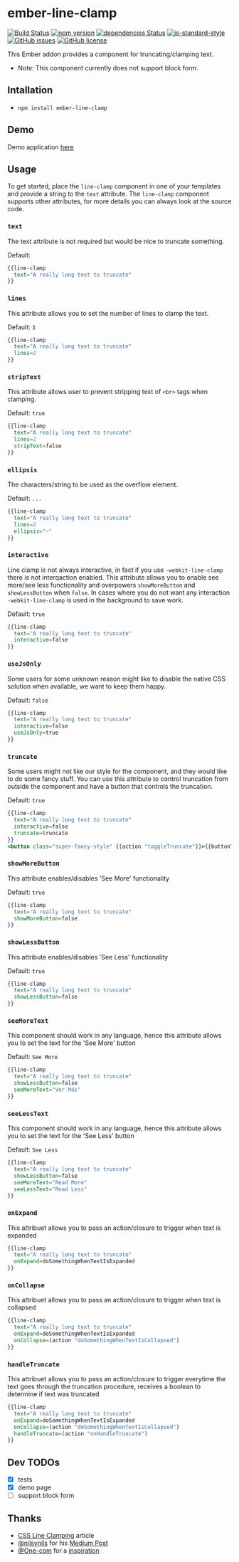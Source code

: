# ember-line-clamp

[![Build Status](https://travis-ci.org/lstrrs/ember-line-clamp.svg?branch=master)](https://travis-ci.org/lstrrs/ember-line-clamp)
[![npm version](https://badge.fury.io/js/ember-line-clamp.svg)](https://badge.fury.io/js/ember-line-clamp)
[![dependencies Status](https://david-dm.org/lstrrs/ember-line-clamp/status.svg)](https://david-dm.org/lstrrs/ember-line-clamp)
[![js-standard-style](https://img.shields.io/badge/code%20style-standard-brightgreen.svg)](http://standardjs.com/)
[![GitHub issues](https://img.shields.io/github/issues/lstrrs/ember-line-clamp.svg)](https://github.com/lstrrs/ember-line-clamp/issues)
[![GitHub license](https://img.shields.io/badge/license-MIT-blue.svg)](https://raw.githubusercontent.com/lstrrs/ember-line-clamp/master/LICENSE.md)

This Ember addon provides a component for truncating/clamping text.

* Note: This component currently does not support block form.

## Intallation

* `npm install ember-line-clamp`

## Demo

Demo application [here](https://lstrrs.github.io/ember-line-clamp-website/)

## Usage

To get started, place the `line-clamp` component in one of your templates and provide a string to the `text` attribute. The `line-clamp` component supports other attributes, for more details you can always look at the source code.

### `text`

The text attribute is not required but would be nice to truncate something.

Default: ` `

```handlebars
{{line-clamp
  text="A really long text to truncate"
}}
```

### `lines`

This attribute allows you to set the number of lines to clamp the text.

Default: `3`

```handlebars
{{line-clamp
  text="A really long text to truncate"
  lines=2
}}
```

### `stripText`

This attribute allows user to prevent stripping text of `<br>` tags when clamping.

Default: `true`

```handlebars
{{line-clamp
  text="A really long text to truncate"
  lines=2
  stripText=false
}}
```

### `ellipsis`

The characters/string to be used as the overflow element.

Default: `...`

```handlebars
{{line-clamp
  text="A really long text to truncate"
  lines=2
  ellipsis="~"
}}
```

### `interactive`

Line clamp is not always interactive, in fact if you use `-webkit-line-clamp` there is not interqaction enabled. This attribute allows you to enable see more/see less functionality and overpowers `showMoreButton` and `showLessButton` when `false`. In cases where you do not want any interaction `-webkit-line-clamp` is used in the background to save work.

Default: `true`

```handlebars
{{line-clamp
  text="A really long text to truncate"
  interactive=false
}}
```

### `useJsOnly`

Some users for some unknown reason might like to disable the native CSS solution when available, we want to keep them happy.

Default: `false`

```handlebars
{{line-clamp
  text="A really long text to truncate"
  interactive=false
  useJsOnly=true
}}
```

### `truncate`

Some users might not like our style for the component, and they would like to do some fancy stuff. You can use this attribute to control truncation from outside the component and have a button that controls the truncation.

Default: `true`

```handlebars
{{line-clamp
  text="A really long text to truncate"
  interactive=false
  truncate=truncate
}}
<button class="super-fancy-style" {{action "toggleTruncate"}}>{{buttonText}}</button>
```

### `showMoreButton`

This attribute enables/disables 'See More' functionality

Default: `true`

```handlebars
{{line-clamp
  text="A really long text to truncate"
  showMoreButton=false
}}
```

### `showLessButton`

This attribute enables/disables 'See Less' functionality

Default: `true`

```handlebars
{{line-clamp
  text="A really long text to truncate"
  showLessButton=false
}}
```

### `seeMoreText`

This component should work in any language, hence this attribute allows you to set the text for the 'See More' button

Default: `See More`

```handlebars
{{line-clamp
  text="A really long text to truncate"
  showLessButton=false
  seeMoreText="Ver Más"
}}
```

### `seeLessText`

This component should work in any language, hence this attribute allows you to set the text for the 'See Less' button

Default: `See Less`

```handlebars
{{line-clamp
  text="A really long text to truncate"
  showLessButton=false
  seeMoreText="Read More"
  seeLessText="Read Less"
}}
```

### `onExpand`

This attribuet allows you to pass an action/closure to trigger when text is expanded

```handlebars
{{line-clamp
  text="A really long text to truncate"
  onExpand=doSomethingWhenTextIsExpanded
}}
```

### `onCollapse`

This attribuet allows you to pass an action/closure to trigger when text is collapsed

```handlebars
{{line-clamp
  text="A really long text to truncate"
  onExpand=doSomethingWhenTextIsExpanded
  onCollapse=(action "doSomethingWhenTextIsCollapsed")
}}
```

### `handleTruncate`

This attribuet allows you to pass an action/closure to trigger everytime the text goes through the truncation procedure, receives a boolean to determine if text was truncated

```handlebars
{{line-clamp
  text="A really long text to truncate"
  onExpand=doSomethingWhenTextIsExpanded
  onCollapse=(action "doSomethingWhenTextIsCollapsed")
  handleTruncate=(action "onHandleTruncate")
}}
```

## Dev TODOs

- [x] tests
- [x] demo page
- [ ] support block form

## Thanks

* [CSS Line Clamping](http://guerillalabs.co/blog/css-line-clamping.html) article
* [@nilsynils](https://github.com/nilsynils) for his [Medium Post](https://medium.com/mofed/css-line-clamp-the-good-the-bad-and-the-straight-up-broken-865413f16e5)
* [@One-com](https://github.com/One-com) for a [inspiration](https://github.com/One-com/react-truncate)

